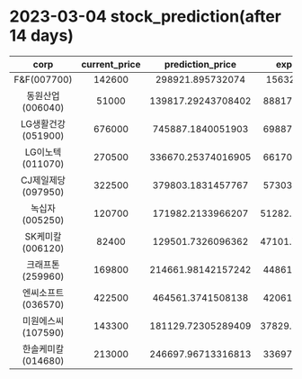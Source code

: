 # 2023-03-04 stock_prediction(after 14 days)

|   corp   |   current_price   |   prediction_price   |   expected_profit   |
|:--------:|:-----------------:|:--------------------:|:-------------------:|
|F&F(007700)|142600|298921.895732074|156321.895732074|
|동원산업(006040)|51000|139817.29243708402|88817.29243708402|
|LG생활건강(051900)|676000|745887.1840051903|69887.18400519027|
|LG이노텍(011070)|270500|336670.25374016905|66170.25374016905|
|CJ제일제당(097950)|322500|379803.1831457767|57303.18314577668|
|녹십자(005250)|120700|171982.2133966207|51282.213396620704|
|SK케미칼(006120)|82400|129501.7326096362|47101.732609636194|
|크래프톤(259960)|169800|214661.98142157242|44861.98142157242|
|엔씨소프트(036570)|422500|464561.3741508138|42061.37415081379|
|미원에스씨(107590)|143300|181129.72305289409|37829.723052894085|
|한솔케미칼(014680)|213000|246697.96713316813|33697.96713316813|
